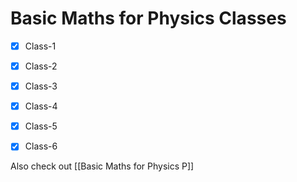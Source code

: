 # Basic Maths for Physics Classes
- [x] Class-1
- [x] Class-2
- [x] Class-3
- [x] Class-4
- [x] Class-5
- [x] Class-6



Also check out [[Basic Maths for Physics P]]